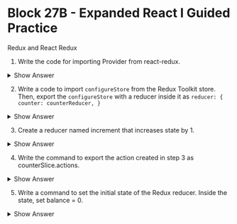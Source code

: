 # Block 27B - Expanded React I Guided Practice 

Redux and React Redux

1. Write the code for importing Provider from react-redux.

<details>
<summary>Show Answer</summary>

[Docs](https://redux.js.org/tutorials/essentials/part-2-app-structure#creating-the-redux-store:~:text=import%20%7B%20Provider%20%7D%20from%20%27react%2Dredux)

```js
import { Provider } from 'react-redux'
```
</details>


2. Write a code to import `configureStore` from the Redux Toolkit store. Then, export the `configureStore` with a reducer inside it as `reducer: { counter: counterReducer, }`

<details>
<summary>Show Answer</summary>

[Docs](https://redux.js.org/tutorials/essentials/part-2-app-structure#creating-the-redux-store)

```js
import { configureStore } from '@reduxjs/toolkit'

export default configureStore({
  reducer: {
    counter: counterReducer
  }
})
```
</details>

3.  Create a reducer named increment that increases state by 1.

<details>
<summary>Show Answer</summary>

[Docs](https://redux.js.org/tutorials/essentials/part-2-app-structure#creating-slice-reducers-and-actions)

```js
createSlice({
    initialState: {
        value: 0
    },
    reducers: {
        increment: state => {
            state.value += 1
        }
    }
})
```
</details>

4. Write the command to export the action created in step 3 as counterSlice.actions.

<details>
<summary>Show Answer</summary>

[Docs](https://redux.js.org/tutorials/essentials/part-2-app-structure#creating-slice-reducers-and-actions)

```js
export const {increment} = counterSlice.actions

```
</details>

5. Write a command to set the initial state of the Redux reducer. Inside the state, set balance = 0.

<details>
<summary>Show Answer</summary>

[Docs](https://redux.js.org/tutorials/essentials/part-2-app-structure#creating-slice-reducers-and-actions)

```js
createSlice({
    initialState: {
        balance: 0
    }
})

```
</details>